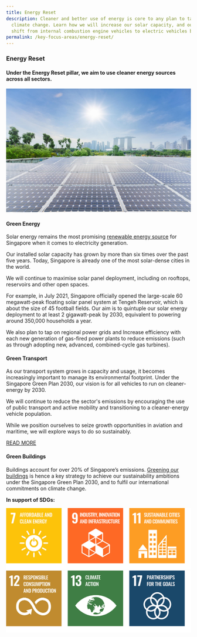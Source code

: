 ```yaml
---
title: Energy Reset
description: Cleaner and better use of energy is core to any plan to tackle
  climate change. Learn how we will increase our solar capacity, and our aim to
  shift from internal combustion engine vehicles to electric vehicles by 2040.
permalink: /key-focus-areas/energy-reset/
---
```

### Energy Reset

#### Under the Energy Reset pillar, we aim to use cleaner energy sources across all sectors.

<img src="/images/framework/framework_energyreset.jpg" alt="Energy Reset"> 
 
#### Green Energy
 
Solar energy remains the most promising [renewable energy source](https://www.ema.gov.sg/Renewable_Energy.aspx) for Singapore when it comes to electricity generation. 
 
Our installed solar capacity has grown by more than six times over the past five years. Today, Singapore is already one of the most solar-dense cities in the world.
 
We will continue to maximise solar panel deployment, including on rooftops, reservoirs and other open spaces.
 
For example, in July 2021, Singapore officially opened the large-scale 60 megawatt-peak floating solar panel system at Tengeh Reservoir, which is about the size of 45 football fields. Our aim is to quintuple our solar energy deployment to at least 2 gigawatt-peak by 2030, equivalent to powering around 350,000 households a year.
 
We also plan to tap on regional power grids and Increase efficiency with each new generation of gas-fired power plants to reduce emissions (such as through adopting new, advanced, combined-cycle gas turbines).
 
#### Green Transport
 
As our transport system grows in capacity and usage, it becomes increasingly important to manage its environmental footprint. Under the Singapore Green Plan 2030, our vision is for all vehicles to run on cleaner-energy by 2030.
 
We will continue to reduce the sector's emissions by encouraging the use of public transport and active mobility and transitioning to a cleaner-energy vehicle population.
 
While we position ourselves to seize growth opportunities in aviation and maritime, we will explore ways to do so sustainably.
 
[READ MORE](https://www.mot.gov.sg/what-we-do/green-transport)

#### Green Buildings
 
Buildings account for over 20% of Singapore’s emissions. [Greening our buildings](https://www.mnd.gov.sg/our-work/greening-our-home/singapore-green-building-masterplan) is hence a key strategy to achieve our sustainability ambitions under the Singapore Green Plan 2030, and to fulfil our international commitments on climate change.

**In support of SDGs:**

<div class="sdg-container">
	<img class="sdg-image" src="/images/framework/energyreset_01.jpg" alt="7 9 11" />
	<img class="sdg-image" src="/images/framework/energyreset_02.jpg" alt="12 13 17" />
</div>
